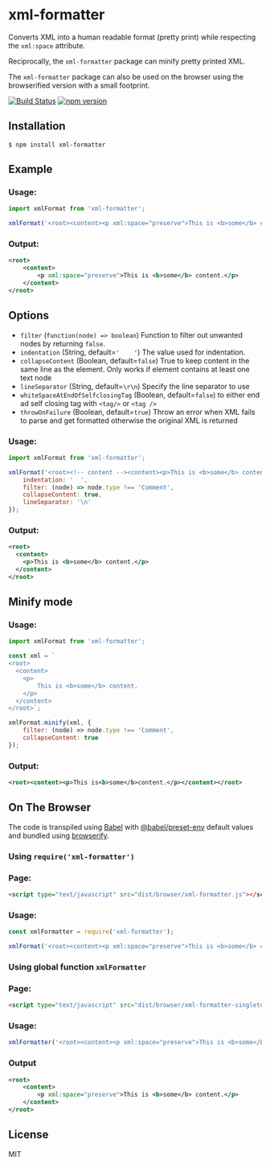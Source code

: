
# xml-formatter

Converts XML into a human readable format (pretty print) while respecting the `xml:space` attribute.

Reciprocally, the `xml-formatter` package can minify pretty printed XML.

The `xml-formatter` package can also be used on the browser using the browserified version with a small footprint.

[![Build Status](https://github.com/chrisbottin/xml-formatter/actions/workflows/ci.yml/badge.svg)](https://github.com/chrisbottin/xml-formatter/actions/workflows/ci.yml) [![npm version](https://img.shields.io/npm/v/xml-formatter.svg)](https://npmjs.org/package/xml-formatter)

## Installation

```
$ npm install xml-formatter
```

## Example

### Usage:

```js
import xmlFormat from 'xml-formatter';

xmlFormat('<root><content><p xml:space="preserve">This is <b>some</b> content.</content></p>');
```

### Output:

```xml
<root>
    <content>
        <p xml:space="preserve">This is <b>some</b> content.</p>
    </content>
</root>
```

## Options

- `filter` (`function(node) => boolean`) Function to filter out unwanted nodes by returning `false`.
- `indentation` (String, default=`'    '`) The value used for indentation.
- `collapseContent` (Boolean, default=`false`) True to keep content in the same line as the element. Only works if element contains at least one text node
- `lineSeparator` (String, default=`\r\n`) Specify the line separator to use
- `whiteSpaceAtEndOfSelfclosingTag` (Boolean, default=`false`) to either end ad self closing tag with `<tag/>` or `<tag />`
- `throwOnFailure` (Boolean, default=`true`) Throw an error when XML fails to parse and get formatted otherwise the original XML is returned

### Usage:
 
```js
import xmlFormat from 'xml-formatter';

xmlFormat('<root><!-- content --><content><p>This is <b>some</b> content.</content></p>', {
    indentation: '  ', 
    filter: (node) => node.type !== 'Comment', 
    collapseContent: true, 
    lineSeparator: '\n'
});

```

### Output:

```xml
<root>
  <content>
    <p>This is <b>some</b> content.</p>
  </content>
</root>
```

## Minify mode

### Usage:

```js
import xmlFormat from 'xml-formatter';

const xml = `
<root>
  <content>
    <p>
        This is <b>some</b> content.
    </p>
  </content>
</root>`;

xmlFormat.minify(xml, {
    filter: (node) => node.type !== 'Comment',
    collapseContent: true
});

```

### Output:

```xml
<root><content><p>This is<b>some</b>content.</p></content></root>
```

## On The Browser

The code is transpiled using [Babel](https://babeljs.io/) with [@babel/preset-env](https://babeljs.io/docs/en/babel-preset-env) default values and bundled using [browserify](https://browserify.org/).

### Using `require('xml-formatter')`

### Page:
 
```html
<script type="text/javascript" src="dist/browser/xml-formatter.js"></script>
```

### Usage:
 
```js
const xmlFormatter = require('xml-formatter');

xmlFormat('<root><content><p xml:space="preserve">This is <b>some</b> content.</content></p>');
```

### Using global function `xmlFormatter`

### Page:

```html
<script type="text/javascript" src="dist/browser/xml-formatter-singleton.js"></script>
```

### Usage:

```js
xmlFormatter('<root><content><p xml:space="preserve">This is <b>some</b> content.</content></p>');
```

### Output

```xml
<root>
    <content>
        <p xml:space="preserve">This is <b>some</b> content.</p>
    </content>
</root>
```

## License

MIT
